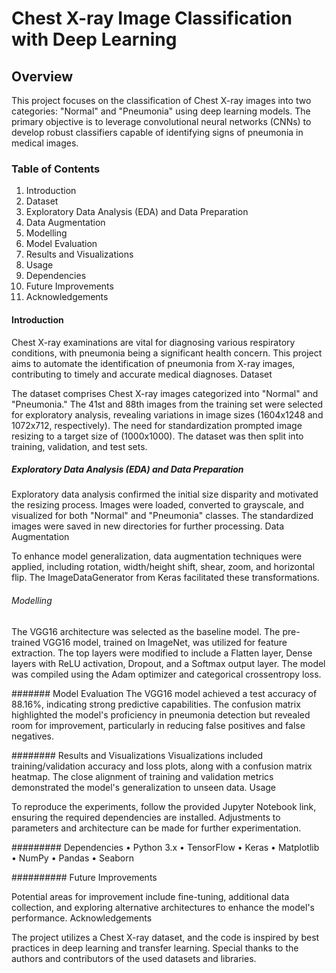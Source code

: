 # Chest X-ray Image Classification with Deep Learning

## Overview
This project focuses on the classification of Chest X-ray images into two categories: "Normal" and "Pneumonia" using deep learning models. The primary objective is to leverage convolutional neural networks (CNNs) to develop robust classifiers capable of identifying signs of pneumonia in medical images.


### Table of Contents
1.	Introduction
2.	Dataset
3.	Exploratory Data Analysis (EDA) and Data Preparation
4.	Data Augmentation
5.	Modelling
6.	Model Evaluation
7.	Results and Visualizations
8.	Usage
9.	Dependencies
10.	Future Improvements
11.	Acknowledgements
#### Introduction

Chest X-ray examinations are vital for diagnosing various respiratory conditions, with pneumonia being a significant health concern. This project aims to automate the identification of pneumonia from X-ray images, contributing to timely and accurate medical diagnoses.
Dataset

The dataset comprises Chest X-ray images categorized into "Normal" and "Pneumonia." The 41st and 88th images from the training set were selected for exploratory analysis, revealing variations in image sizes (1604x1248 and 1072x712, respectively). The need for standardization prompted image resizing to a target size of (1000x1000). The dataset was then split into training, validation, and test sets.

##### Exploratory Data Analysis (EDA) and Data Preparation

Exploratory data analysis confirmed the initial size disparity and motivated the resizing process. Images were loaded, converted to grayscale, and visualized for both "Normal" and "Pneumonia" classes. The standardized images were saved in new directories for further processing.
Data Augmentation

To enhance model generalization, data augmentation techniques were applied, including rotation, width/height shift, shear, zoom, and horizontal flip. The ImageDataGenerator from Keras facilitated these transformations.

###### Modelling
The VGG16 architecture was selected as the baseline model. The pre-trained VGG16 model, trained on ImageNet, was utilized for feature extraction. The top layers were modified to include a Flatten layer, Dense layers with ReLU activation, Dropout, and a Softmax output layer. The model was compiled using the Adam optimizer and categorical crossentropy loss.

####### Model Evaluation
The VGG16 model achieved a test accuracy of 88.16%, indicating strong predictive capabilities. The confusion matrix highlighted the model's proficiency in pneumonia detection but revealed room for improvement, particularly in reducing false positives and false negatives.

######## Results and Visualizations
Visualizations included training/validation accuracy and loss plots, along with a confusion matrix heatmap. The close alignment of training and validation metrics demonstrated the model's generalization to unseen data.
Usage

To reproduce the experiments, follow the provided Jupyter Notebook link, ensuring the required dependencies are installed. Adjustments to parameters and architecture can be made for further experimentation.

######### Dependencies
•	Python 3.x
•	TensorFlow
•	Keras
•	Matplotlib
•	NumPy
•	Pandas
•	Seaborn

########## Future Improvements

Potential areas for improvement include fine-tuning, additional data collection, and exploring alternative architectures to enhance the model's performance.
Acknowledgements

The project utilizes a Chest X-ray dataset, and the code is inspired by best practices in deep learning and transfer learning. Special thanks to the authors and contributors of the used datasets and libraries.

